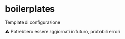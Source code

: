 # boilerplates
Template di configurazione

⚠️ Potrebbero essere aggiornati in futuro, probabili errori
